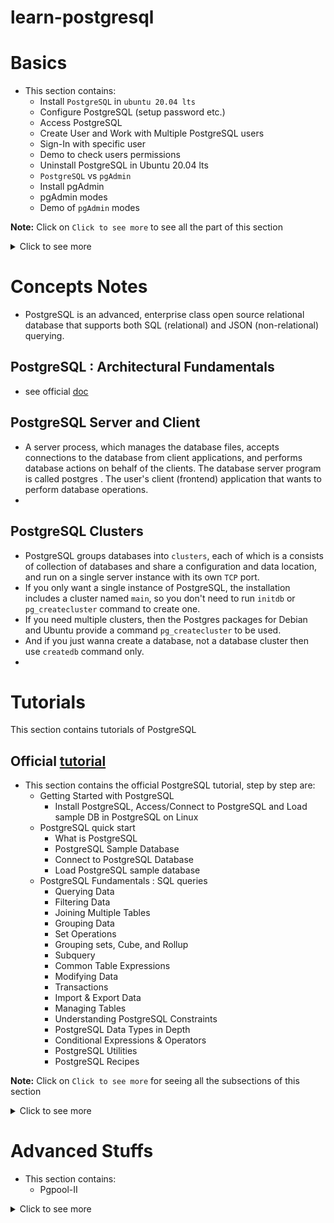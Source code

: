 # learn-postgresql

# Basics
- This section contains:
  - Install `PostgreSQL` in `ubuntu 20.04 lts`
  - Configure PostgreSQL (setup password etc.)
  - Access PostgreSQL
  - Create User and Work with Multiple PostgreSQL users
  - Sign-In with specific user
  - Demo to check users permissions
  - Uninstall PostgreSQL in Ubuntu 20.04 lts
  - `PostgreSQL` vs `pgAdmin`
  - Install pgAdmin
  - pgAdmin modes
  - Demo of `pgAdmin` modes  
  
**Note:** Click on `Click to see more` to see all the part of this section

<details>
<summary>Click to see more</summary>

## 1. Install PostgreSQL in Ubuntu 20.04 lts
- `sudo apt-get update`
- `sudo apt install postgresql postgresql-contrib`

### Configure PostgreSQL 
- Just after the installation for our first time use configure it (set root user and root password to access PostgreSQL) by below steps:  
  - `sudo -u postgres psql`
  - `ALTER USER postgres PASSWORD 'root@123';` : to reset the password
  - `\q` : come out once the password is reset

  - Now, to enter `psql` need below command:
    - `psql -U postgres -h localhost`
      - it will prompt to give user postgres password
      - after logged in successfully let's list the Databases we have:
        - `\l` : it will show List of existing databases
        
## 2. Access PostgreSQL 
To access the PostgreSQL we have two options:

### Option-1:
- `sudo -i -u postgres` : to use/logged in as a postgres user
- `psql` : to start/access the postgres command line or interface
- `\q` : to quit the postgres command line or interface
- `exit` : to logout

### Option-2:
- `sudo -u postgres psql` : to get logged in and also start the postgres command line or interface
- `\q` : to quit the postgres command line or interface and also it gets out directly to the local terminal

## 3. Create a User
`sudo -u postgres psql` : at first always get logged in and go to the pg command line

### See/Work in Current User : Multiple PostgreSQL users
- `\conninfo` : to see currently on which DB and as a which user connected
- `\du` : to see current set of users, this list the users and roles they have, role name column is shows the users basically
- `CREATE USER sahadat WITH CREATEDB LOGIN ENCRYPTED PASSWORD 'admin';` : create another user/role name here, can grant superuser or other type of user as well as, here login
- above command will CREATE ROLE, once we create this (user/role) then also create a db with the same name as the user, this db will be used to store the infos about the user (his role, permissions etc infos)
  - `CREATE DATABASE sahadat;`
- Now if we run `\du` command we'll see the latest created user/role with their permissions
- Now, if we want to grant specific access to a specific database to a user, we can use the command:
  - first create a database by `CREATE DATABASE testdb;`
  - remember:
    - `\l` : to see all the db
    - `\du` : to see all the users
  - let's grant the user `sahadat` all access to the db `testdb`:
    - `GRANT ALL PRIVILEGES ON DATABASE testdb TO sahadat;` : we've granted all permissions to the user sahadat of the db testdb
    - see the privileges by `\l` in the access privileges column of the respective database
    - this helps when we need to work with multiple db and users and restrict the access specificly
    - 
- `\q`

**Note:** So far, we have installed PostgreSQL in ubuntu 20.04, and we've also created multiple users in our PG, the super user is postgres which came with the installation and then we created another lesser privilege user is sahadat. The privileges you can have depends on the user with which you are connecting to the postgres.

## 4. Sign-in with a user : Demo to check the permissions
### Option-1:
- `sudo -u sahadat psql` : to get logged in and start the command line interface for user `sahadat`
- `\conninfo` : to see which db and as which user connected currently

### Option-2:
- `psql -U postgres -h localhost` : to connect to the psql with the super user postgres, we can use any user in the place of `postgres` user and will get privileges accordingly
- `\conninfo` : current db info

### Demo to check the permissions
#### With superuser postgres
- connect with superuser `postgres` by `psql -U postgres -h localhost`
- `\l` : list of dbs
- `CREATE DATABASE testdb2;` : create a db
- `DROP DATABASE testdb2;` :  we can drop the databse `testdb2` to check whether we have drop permissions for this user

#### With user `sahadat`
- connect with user `sahadat` from the local terminal run `psql -U sahadat -h localhost` ; Note: set the password for this user to run this command, otherwise use sign-in with a user option-1
- `\l` : here also can list the databases as this user have this permission
- `CREATE DATABASE testuserdb;` : we can also create a db with this user
- `\l` : check whether that `testuserdb` is created or not
- `DROP DATABASE testuserdb;` : you will see we can also drop this created db with this user (note: this db is created by this user)
- `\l` : see existing databases and see whether that `testuserdb` was dropped or not
- `DROP DATABASE testdb;` : let's try to drop another db which is existing and not created by this user, 
  - here it'll show an error : `ERROR:  must be owner of database testdb`
  - this is happens because of privilege of this user

- Now, we see a demo of user role in PostgreSQL

### Create new user
- `sudo -u postgres createuser --interactive`
  - give the name of role (user name) to add, for example `sahadat`
  - tell whether new user role be a superuser, give y
- a user/role is created 

## 5. Create a new Database
- `sudo -u postgres createdb sahadatdb` : run this from local terminal, it will create a db named `sahadatdb`


## 6. Uninstall PostgreSQL in Ubuntu 20.04 lts
- `sudo apt-get --purge remove postgresql`
- `dpkg -l | grep postgres` : List all postgres related packages
- `sudo apt-get --purge remove package1 package2 ..` : remove all the above listed packages using the command
- Confirm all the files and folders related to `postgres/postgresql` are deleted using the command:
  - `whereis postgres`
  - `whereis postgresql`
  - Remove all the files and folders listed using rm command:
    - `sudo rm -rf /etc/postgresql`
  - Delete the user postgres using the command:
    - `sudo userdel -f postgres`

## 7. PostgreSQL vs pgAdmin
`pgAdmin` is the most popular and feature rich Open Source administration tool for PostgreSQL. Installing pgAdmin is optional but recommended. You can try an online demo of pgAdmin4 [here](https://www.pgadmin.org/try/).

- The PostgreSQL is a database engine implementing SQL standards. It usually listen as a server on a network tcp port to provide its abilities. 
- The pgAdmin is a sort of client. You are able to manipulate schema and data on an instance or multiple instances of PostgreSQL engines.

## 8. Install pgAdmin4:
Now, we'll see how to install pgAdmin4 in ubuntu 20.04 lts and how to use it to manage our PostgreSQL server

### Add pg
- Add the pgAdmin4 repository : Create the repository configuration file by: 
  - `curl https://www.pgadmin.org/static/packages_pgadmin_org.pub | sudo apt-key add`
  - `sudo sh -c 'echo "deb https://ftp.postgresql.org/pub/pgadmin/pgadmin4/apt/$(lsb_release -cs) pgadmin4 main" > /etc/apt/sources.list.d/pgadmin4.list && apt update'`

### pgAdmin4 can be installed in two modes:
#### Mode-1: Desktop mode
- To install desktop mode:
  - `sudo apt install pgadmin4-desktop`

#### Mode-2: Web mode
- To install web mode:
  - `sudo apt install pgadmin4-web`
- 

#### Combination of both mode
- To install both:
  - `sudo apt install pgadmin4`
  
## 9. Demo of pgAdmin4 desktop mode
- To open pgAdmin4 in desktop mode, search pgAdmin4 and open it in your pc
- a prompt will come and set a password (for ex: `pgAdmin`) to it, it's not related to psql so set any password that you want
- then click on `Add New Server` to connect your postgresql server
- we can add local pg server (in General info) --> then in connection give `localhost` and put everything default (port: 5432, maintenance db: postgres, username: postgres, password: give your password for the user that you set locally (for ex: `root@123`), save password) --> save it
- Now we added out local pg in pgAdmin, so you can see our postgresql db users and dbs and respective infos by clicking on the `Local PG` or the name that we provided during adding server to pgAdmin
- This is how we connect/use pgAdmin4 in desktop mode

## 10. Demo of pgAdmin4 web mode
- First need to configure it, to configure web mode, run the command below and this is required only one time after the installation:
  - open terminal and run `sudo /usr/pgadmin4/bin/setup-web.sh`
  - need to give a email and set a pass, with these email and pass you will login in pgAdmin in web mode
  - accept all the following things by giving `y`
  - now see at the end of the successful message of this command in terminal, you will see a local address is given and by that url you can pgAdmin in browser/web mode
- you won't see any server that you added in desktop mode in this web mode, you have to do it again


> Now you connect to any of the db and do the operations accordingly

> So we have seen the whole process of postgresql and pgAdmin in ubuntu 20.04 lts

## Resources
- [x] [Install PostgreSQL and pgAdmin on Ubuntu 20.04](https://www.youtube.com/watch?v=lX9uMCSqqko)
- [ ] [PostgreSQL Tutorial](https://www.postgresqltutorial.com/)
- [ ] [Learn PostgreSQL Tutorial - Full Course for Beginners](https://www.youtube.com/watch?v=qw--VYLpxG4)
- [ ] [PostgreSQL Tutorial For Beginners | Learn PostgreSQL](https://www.youtube.com/watch?v=-VO7YjQeG6Y)

</details>

# Concepts Notes
- PostgreSQL is an advanced, enterprise class open source relational database that supports both SQL (relational) and JSON (non-relational) querying.

## PostgreSQL : Architectural Fundamentals
- see official [doc](https://www.postgresql.org/docs/current/tutorial-arch.html)

## PostgreSQL Server and Client
- A server process, which manages the database files, accepts connections to the database from client applications, and performs database actions on behalf of the clients. The database server program is called postgres . The user's client (frontend) application that wants to perform database operations.
- 

## PostgreSQL Clusters
- PostgreSQL groups databases into `clusters`, each of which is a consists of collection of databases and share a configuration and data location, and run on a single server instance with its own `TCP` port.
- If you only want a single instance of PostgreSQL, the installation includes a cluster named `main`, so you don't need to run `initdb` or `pg_createcluster` command to create one.
- If you need multiple clusters, then the Postgres packages for Debian and Ubuntu provide a command `pg_createcluster` to be used.
- And if you just wanna create a database, not a database cluster then use `createdb` command only.
- 

# Tutorials
This section contains tutorials of PostgreSQL

## Official [tutorial](postgresqltutorial.com)
- This section contains the official PostgreSQL tutorial, step by step are:
  - Getting Started with PostgreSQL
    - Install PostgreSQL, Access/Connect to PostgreSQL and Load sample DB in PostgreSQL on Linux
  - PostgreSQL quick start
    - What is PostgreSQL
    - PostgreSQL Sample Database
    - Connect to PostgreSQL Database
    - Load PostgreSQL sample database
  - PostgreSQL Fundamentals : SQL queries
    - Querying Data
    - Filtering Data
    - Joining Multiple Tables
    - Grouping Data
    - Set Operations
    - Grouping sets, Cube, and Rollup
    - Subquery
    - Common Table Expressions
    - Modifying Data
    - Transactions
    - Import & Export Data
    - Managing Tables
    - Understanding PostgreSQL Constraints
    - PostgreSQL Data Types in Depth
    - Conditional Expressions & Operators
    - PostgreSQL Utilities
    - PostgreSQL Recipes

**Note:** Click on `Click to see more` for seeing all the subsections of this section

<details>
<summary>Click to see more</summary>

### 1. Getting Started with PostgreSQL 
- This section helps you get started with PostgreSQL by showing you how to install PostgreSQL on Windows, Linux, and macOS. You also learn how to connect to PostgreSQL using the psql tool as well as how to load a sample database into the PostgreSQL for practicing.
  - follow this [doc](https://www.postgresqltutorial.com/postgresql-getting-started/)
#### Install PostgreSQL, Access/Connect to PostgreSQL and Load sample DB in PostgreSQL on Linux 
- follow this [doc](https://www.postgresqltutorial.com/postgresql-getting-started/install-postgresql-linux/)
- switch to a database by `\c <db_name>`
- use the `pg_restore` tool to [restore](https://www.postgresqltutorial.com/postgresql-restore-database/) any database:
  - `pg_restore --dbname=<db_name> --verbose <sample.tar>`

### 2. PostgreSQL quick start
#### What is PostgreSQL
- follow this [doc](https://www.postgresqltutorial.com/postgresql-getting-started/what-is-postgresql/)

#### PostgreSQL Sample Database
- follow [this](https://www.postgresqltutorial.com/postgresql-getting-started/postgresql-sample-database/)

#### Connect to PostgreSQL Database
- follow [this](https://www.postgresqltutorial.com/postgresql-getting-started/connect-to-postgresql-database/)

#### Load PostgreSQL sample database
- follow [this](https://www.postgresqltutorial.com/postgresql-getting-started/load-postgresql-sample-database/)

### 3. PostgreSQL Fundamentals : SQL queries
- First, we’ll learn how to query data from a single table using basic data querying techniques, including selecting data, sorting result sets, and filtering rows. 
- Then, we’ll learn about advanced queries such as joining multiple tables, using set operations, and constructing the subquery. Finally, we will learn how to manage database tables, such as creating a new table or modifying an existing table’s structure.

#### Querying Data
- `SELECT`:
  - follow [this](https://www.postgresqltutorial.com/postgresql-select/)
  - show you how to query data from a single table.
- `COLUMN ALIASES`:
  - follow [this](https://www.postgresqltutorial.com/postgresql-tutorial/postgresql-column-alias/)
  - learn how to assign temporary names to columns or expressions in a query.
- `ORDER BY`:
  - follow [this](https://www.postgresqltutorial.com/postgresql-tutorial/postgresql-order-by/)
  - guide you on how to sort the result set returned from a query
- `SELECT DISTINCT`:
  - follow [this](https://www.postgresqltutorial.com/postgresql-tutorial/postgresql-select-distinct/)
  - provide you with a clause that removes duplicate rows in the result set

#### Filtering Data
- `WHERE`:
  - follow [this](https://www.postgresqltutorial.com/postgresql-tutorial/postgresql-where/)
  - filter rows based on a specified condition
- `LIMIT`:
  - follow [this](https://www.postgresqltutorial.com/postgresql-tutorial/postgresql-limit/)
  - get a subset of rows generated by a query
- `FETCH`:
  - follow [this](https://www.postgresqltutorial.com/postgresql-tutorial/postgresql-fetch/)
  - limit the number of rows returned by a query
- `IN`:
  - follow [this](https://www.postgresqltutorial.com/postgresql-tutorial/postgresql-in/)
  - select data that matches any value in a list of values
- `BETWEEN`:
  - follow [this](https://www.postgresqltutorial.com/postgresql-tutorial/postgresql-between/)
  - elect data that is a range of values
- `LIKE`:
  - follow [this](https://www.postgresqltutorial.com/postgresql-tutorial/postgresql-like/)
  - filter data based on pattern matching
- `IS NULL`:
  - follow [this](https://www.postgresqltutorial.com/postgresql-tutorial/postgresql-is-null/)
  - check if a value is null or not.

#### Joining Multiple Tables
- `Joins`:
  - follow [this](https://www.postgresqltutorial.com/postgresql-tutorial/postgresql-joins/)
  - show you a brief overview of joins in PostgreSQL
- `Table Aliases`:
  - follow [this](https://www.postgresqltutorial.com/postgresql-tutorial/postgresql-alias/)
  - describes how to use table aliases in the query
- `INNER JOIN`:
  - follow [this](https://www.postgresqltutorial.com/postgresql-tutorial/postgresql-inner-join/)
  - select rows from one table that has the corresponding rows in other tables
- `LEFT JOIN`:
  - follow [this](https://www.postgresqltutorial.com/postgresql-tutorial/postgresql-left-join/)
  - select rows from one table that may or may not have the corresponding rows in other tables.
- `RIGHT JOIN`:
  - follow [this](https://www.postgresqltutorial.com/postgresql-tutorial/postgresql-right-join/)
  - 
- `SELF-JOIN`:
  - follow [this](https://www.postgresqltutorial.com/postgresql-tutorial/postgresql-self-join/)
  - join a table to itself by comparing a table to itself.
- `FULL OUTER JOIN`:
  - follow [this](https://www.postgresqltutorial.com/postgresql-tutorial/postgresql-full-outer-join/)
  - use the full join to find a row in a table that does not have a matching row in another table.
- `Cross Join`:
  - follow [this](https://www.postgresqltutorial.com/postgresql-tutorial/postgresql-cross-join/)
  - produce a Cartesian product of the rows in two or more tables
- `Natural Join`:
  - follow [this](https://www.postgresqltutorial.com/postgresql-tutorial/postgresql-natural-join/)
  - join two or more tables using implicit join conditions based on the common column names in the joined tables.

#### Grouping Data
- `GROUP BY`:
  - follow [this](https://www.postgresqltutorial.com/postgresql-tutorial/postgresql-group-by/)
  - divide rows into groups and applies an aggregate function on each.
- `HAVING`:
  - follow [this](https://www.postgresqltutorial.com/postgresql-tutorial/postgresql-having/)
  - apply conditions to groups.

#### Set Operations
- `UNION`:
  - follow [this](https://www.postgresqltutorial.com/postgresql-tutorial/postgresql-union/)
  - combine result sets of multiple queries into a single result set.
- `INTERSECT`:
  - follow [this](https://www.postgresqltutorial.com/postgresql-tutorial/postgresql-intersect/)
  - combine the result sets of two or more queries and returns a single result set that has the rows appear in both result sets.
- `EXCEPT`:
  - follow [this](https://www.postgresqltutorial.com/postgresql-except/)
  - return the rows in the first query that does not appear in the output of the second query.

#### Grouping sets, Cube, and Rollup
- `GROUPING SETS`:
  - follow [this](https://www.postgresqltutorial.com/postgresql-tutorial/postgresql-grouping-sets/)
  - generate multiple grouping sets in reporting
- `CUBE`:
  - follow [this](https://www.postgresqltutorial.com/postgresql-tutorial/postgresql-cube/)
  - define multiple grouping sets that include all possible combinations of dimensions
- `ROLLUP`:
  - follow [this](https://www.postgresqltutorial.com/postgresql-tutorial/postgresql-rollup/)
  - generate reports that contain totals and subtotals

#### Subquery
- `SUBQUERY`:
  - follow [this](https://www.postgresqltutorial.com/postgresql-tutorial/postgresql-subquery/)
  - write a query nested inside another query
- `ANY`:
  - follow [this](https://www.postgresqltutorial.com/postgresql-tutorial/postgresql-any/)
  - Retrieve data by comparing a value with a set of values returned by a subquery
- `ALL`:
  - follow [this](https://www.postgresqltutorial.com/postgresql-tutorial/postgresql-all/)
  - query data by comparing a value with a list of values returned by a subquery
- `EXISTS`:
  - follow [this](https://www.postgresqltutorial.com/postgresql-tutorial/postgresql-exists/)
  - check for the existence of rows returned by a subquery

#### Common Table Expressions
- `PostgreSQL CTE`:
  - follow [this](https://www.postgresqltutorial.com/postgresql-tutorial/postgresql-cte/)
  - introduce you to PostgreSQL common table expressions or CTEs
- `Recursive query using CTEs`:
  - follow [this](https://www.postgresqltutorial.com/postgresql-tutorial/postgresql-recursive-query/)
  - discuss the recursive query and learn how to apply it in various contexts.

#### Modifying Data
In this section, you will learn how to insert data into a table with the INSERT statement, modify existing data with the UPDATE statement, and remove data with the DELETE statement. Besides, you learn how to use the upsert statement to merge data.
- `INSERT`:
  - follow [this](https://www.postgresqltutorial.com/postgresql-tutorial/postgresql-insert/)
  - guide you on how to insert a single row into a table.
- `Insert multiple rows`:
  - follow [this](https://www.postgresqltutorial.com/postgresql-tutorial/postgresql-insert-multiple-rows/)
  - show you how to insert multiple rows into a table.
- `UPDATE`:
  - follow [this](https://www.postgresqltutorial.com/postgresql-tutorial/postgresql-update/)
  - update existing data in a table.
- `UPDATE JOIN`:
  - follow [this](https://www.postgresqltutorial.com/postgresql-tutorial/postgresql-update-join/)
  - update values in a table based on values in another table
- `DELETE`:
  - follow [this](https://www.postgresqltutorial.com/postgresql-tutorial/postgresql-delete/)
  - delete data in a table.
- `UPSERT`:
  - follow [this](https://www.postgresqltutorial.com/postgresql-tutorial/postgresql-upsert/)
  - insert or update data if the new row already exists in the table.

#### Transactions
- `PostgreSQL Transactions`:
  - follow [this](https://www.postgresqltutorial.com/postgresql-tutorial/postgresql-transaction/)
  - show you how to handle transactions in PostgreSQL using BEGIN, COMMIT, and ROLLBACK statements.

#### Import & Export Data
You will learn how to import and export PostgreSQL data from and to CSV file format using the copy command.

- `Import CSV file into Table`:
  - follow [this](https://www.postgresqltutorial.com/postgresql-tutorial/import-csv-file-into-posgresql-table/)
  - show you how to import CSV file into a table.
- `Export PostgreSQL Table to CSV file`:
  - follow [this](https://www.postgresqltutorial.com/postgresql-tutorial/export-postgresql-table-to-csv-file/)
  - show you how to export tables to a CSV file.

#### Managing Tables
In this section, you will start exploring the PostgreSQL data types and show you how to create new tables and modify the structure of the existing tables.
- `Data types`:
  - follow [this](https://www.postgresqltutorial.com/postgresql-tutorial/postgresql-data-types/)
  - cover the most commonly used PostgreSQL data types.
- `Create a table`:
  - follow [this](https://www.postgresqltutorial.com/postgresql-tutorial/postgresql-create-table/)
  - guide you on how to create a new table in the database.
- `Select Into & Create table as`:
  - follow [this](https://www.postgresqltutorial.com/postgresql-tutorial/postgresql-select-into/) and [this](https://www.postgresqltutorial.com/postgresql-tutorial/postgresql-create-table-as/)
  - shows you how to create a new table from the result set of a query.
- `Auto-increment column with SERIAL`:
  - follow [this](https://www.postgresqltutorial.com/postgresql-tutorial/postgresql-serial/)
  - uses SERIAL to add an auto-increment column to a table.
- `Sequences`:
  - follow [this](https://www.postgresqltutorial.com/postgresql-tutorial/postgresql-sequences/)
  - introduce you to sequences and describe how to use a sequence to generate a sequence of numbers.
- `Identity column`:
  - follow [this](https://www.postgresqltutorial.com/postgresql-tutorial/postgresql-identity-column/)
  - show you how to use the identity column.
- `Alter table`:
  - follow [this](https://www.postgresqltutorial.com/postgresql-tutorial/postgresql-alter-table/)
  - modify the structure of an existing table.
- `Rename table`:
  - follow [this](https://www.postgresqltutorial.com/postgresql-tutorial/postgresql-rename-table/)
  - change the name of the table to a new one.
- `Add column`:
  - follow [this](https://www.postgresqltutorial.com/postgresql-tutorial/postgresql-add-column/)
  - show you how to use add one or more columns to an existing table.
- `Drop column`:
  - follow [this](https://www.postgresqltutorial.com/postgresql-tutorial/postgresql-drop-column/)
  - demonstrate how to drop a column of a table.
- `Change column data type`:
  - follow [this](https://www.postgresqltutorial.com/postgresql-tutorial/postgresql-change-column-type/)
  - show you how to change the data of a column.
- `Rename column`:
  - follow [this](https://www.postgresqltutorial.com/postgresql-tutorial/postgresql-rename-column/)
  - illustrate how to rename one or more columns of a table.
- `Drop table`:
  - follow [this](https://www.postgresqltutorial.com/postgresql-tutorial/postgresql-drop-table/)
  - remove an existing table and all of its dependent objects.
- `Truncate table`:
  - follow [this](https://www.postgresqltutorial.com/postgresql-tutorial/postgresql-truncate-table/)
  - remove all data in a large table quickly and efficiently
- `Temporary table`:
  - follow [this](https://www.postgresqltutorial.com/postgresql-tutorial/postgresql-temporary-table/)
  - show you how to use the temporary table.
- `Copy a table`:
  - follow [this](https://www.postgresqltutorial.com/postgresql-tutorial/postgresql-copy-table/)
  - show you how to copy a table to a new one.

#### Understanding PostgreSQL Constraints
- `Primary key`:
  - follow [this](https://www.postgresqltutorial.com/postgresql-tutorial/postgresql-primary-key/)
  - illustrate how to define a primary key when creating a table or adding a primary key to an existing table.
- `Foreign key`:
  - follow [this](https://www.postgresqltutorial.com/postgresql-tutorial/postgresql-foreign-key/)
  - show you how to define foreign key constraints when creating a new table or add foreign key constraints for existing tables.
- `CHECK constraint`:
  - follow [this](https://www.postgresqltutorial.com/postgresql-tutorial/postgresql-check-constraint/)
  - add logic to check value based on a Boolean expression.
- `UNIQUE constraint`:
  - follow [this](https://www.postgresqltutorial.com/postgresql-tutorial/postgresql-unique-constraint/)
  - make sure that values in a column or a group of columns are unique across the table.
- `NOT NULL constraint`:
  - follow [this](https://www.postgresqltutorial.com/postgresql-tutorial/postgresql-not-null-constraint/)
  - ensure values in a column are not NULL.

#### PostgreSQL Data Types in Depth
- `Boolean`:
  - follow [this](https://www.postgresqltutorial.com/postgresql-tutorial/postgresql-boolean/)
  - store TRUE and FALSE values with the Boolean data type.
- `CHAR, VARCHAR and TEXT`:
  - follow [this](https://www.postgresqltutorial.com/postgresql-tutorial/postgresql-char-varchar-text/)
  - learn how to use various character types including CHAR, VARCHAR, and TEXT.
- `NUMERIC`:
  - follow [this](https://www.postgresqltutorial.com/postgresql-tutorial/postgresql-numeric/)
  - show you how to use NUMERIC type to store values that precision is required
- `Integer`:
  - follow [this](https://www.postgresqltutorial.com/postgresql-tutorial/postgresql-integer/)
  - introduce you to various integer types in PostgreSQL including SMALLINT, INT and BIGINT.
- `DATE`:
  - follow [this](https://www.postgresqltutorial.com/postgresql-tutorial/postgresql-date/)
  - introduce the DATE data type for storing date values.
- `Timestamp`:
  - follow [this](https://www.postgresqltutorial.com/postgresql-tutorial/postgresql-timestamp/)
  - understand timestamp data types quickly.
- `Interval`:
  - follow [this](https://www.postgresqltutorial.com/postgresql-tutorial/postgresql-interval/)
  - show you how to use interval data type to handle a period of time effectively.
- `TIME`:
  - follow [this](https://www.postgresqltutorial.com/postgresql-tutorial/postgresql-time/)
  - use the TIME datatype to manage the time of day values
- `UUID`:
  - follow [this](https://www.postgresqltutorial.com/postgresql-tutorial/postgresql-uuid/)
  - guide you on how to use UUID datatype and how to generate UUID values using supplied modules.
- `Array`:
  - follow [this](https://www.postgresqltutorial.com/postgresql-tutorial/postgresql-array/)
  - show you how to work with the array and introduces you to some handy functions for array manipulation.
- `hstore`:
  - follow [this](https://www.postgresqltutorial.com/postgresql-tutorial/postgresql-hstore/)
  - introduce you to data type which is a set of key/value pairs stored in a single value in PostgreSQL.
- `JSON`:
  - follow [this](https://www.postgresqltutorial.com/postgresql-tutorial/postgresql-json/)
  - illustrate how to work with JSON data type and shows you how to use some of the most important JSON operators and functions.
- `User-defined data types`:
  - follow [this](https://www.postgresqltutorial.com/postgresql-tutorial/postgresql-user-defined-data-types/)
  - show you how to use the CREATE DOMAIN and CREATE TYPE statements to create user-defined data types.

#### Conditional Expressions & Operators
- `CASE`:
  - follow [this](https://www.postgresqltutorial.com/postgresql-tutorial/postgresql-case/)
  - show you how to form conditional queries with CASE expression.
- `COALESCE`:
  - follow [this](https://www.postgresqltutorial.com/postgresql-tutorial/postgresql-coalesce/)
  - return the first non-null argument. You can use it to substitute NULL by a default value.
- `NULLIF`:
  - follow [this](https://www.postgresqltutorial.com/postgresql-tutorial/postgresql-nullif/)
  - return NULL if the first argument equals the second one
- `CAST`:
  - follow [this](https://www.postgresqltutorial.com/postgresql-tutorial/postgresql-cast/)
  - convert from one data type into another e.g., from a string into an integer, from a string into a date.

#### PostgreSQL Utilities
- `psql commands`:
  - follow [this](https://www.postgresqltutorial.com/postgresql-administration/psql-commands/)
  - show you the most common psql commands that help you interact with psql faster and more effectively.

#### PostgreSQL Recipes
- `How to compare two tables`:
  - follow [this](https://www.postgresqltutorial.com/postgresql-tutorial/compare-two-tables-in-postgresql/)
  - describe how to compare data in two tables in a database.
- `How to delete duplicate rows in PostgreSQL`:
  - follow [this](https://www.postgresqltutorial.com/postgresql-tutorial/how-to-delete-duplicate-rows-in-postgresql/)
  - show you various ways to delete duplicate rows from a table.
- `How to generate a random number in a range`:
  - follow [this](https://www.postgresqltutorial.com/postgresql-tutorial/postgresql-random-range/)
  - illustrate how to generate a random number in a specific range.
- `EXPLAIN statement`:
  - follow [this](https://www.postgresqltutorial.com/postgresql-tutorial/postgresql-explain/)
  - guide you on how to use the EXPLAIN statement to return the execution plan of a query.
- `PostgreSQL vs. MySQL `:
  - follow [this](https://www.postgresqltutorial.com/postgresql-tutorial/postgresql-vs-mysql/)
  - compare PostgreSQL with MySQL in terms of functionalities.

</details>


# Advanced Stuffs
- This section contains:
  - Pgpool-II

<details>
<summary>Click to see more</summary>

## Pgpool-II
- It's a PostgreSQL opensource extension
- with Pgpool we can build highly available system that can continue to operate even a failure


</details>

